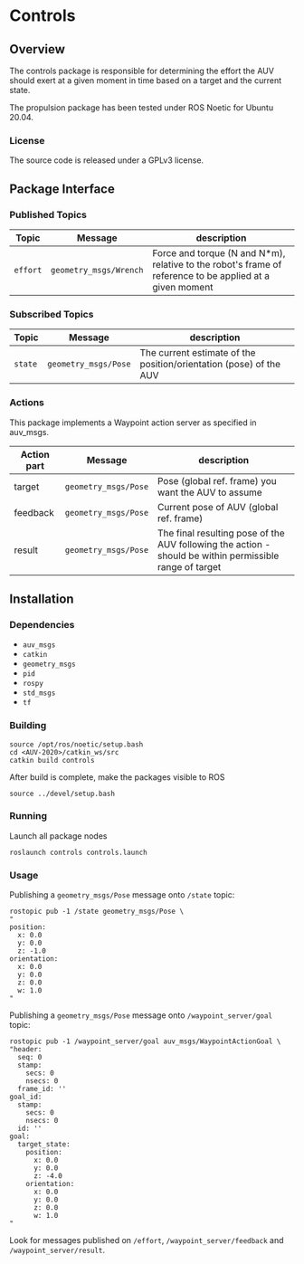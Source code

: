 # Controls

## Overview


The controls package is responsible for determining the effort the AUV should exert at a given moment in time based on a target and the current state.

The propulsion package has been tested under ROS Noetic for Ubuntu 20.04.

### License

The source code is released under a GPLv3 license.

## Package Interface

### Published Topics

| Topic | Message | description |
| ------ | ------- | ---------- |
| `effort` | `geometry_msgs/Wrench` | Force and torque (N and N\*m), relative to the robot's frame of reference to be applied at a given moment |

### Subscribed Topics

| Topic | Message | description |
| ------ | ------- | ---------- |
| `state` | `geometry_msgs/Pose` | The current estimate of the position/orientation (pose) of the AUV |

### Actions

This package implements a Waypoint action server as specified in auv_msgs.

| Action part | Message | description |
| ------ | ------- | ---------- |
| target | `geometry_msgs/Pose` | Pose (global ref. frame) you want the AUV to assume |
| feedback | `geometry_msgs/Pose` | Current pose of AUV (global ref. frame)|
| result | `geometry_msgs/Pose` | The final resulting pose of the AUV following the action - should be within permissible range of target |


## Installation

### Dependencies

- `auv_msgs`
- `catkin`
- `geometry_msgs`
- `pid`
- `rospy`
- `std_msgs`
- `tf`

### Building

	source /opt/ros/noetic/setup.bash
	cd <AUV-2020>/catkin_ws/src
	catkin build controls

After build is complete, make the packages visible to ROS

	source ../devel/setup.bash

### Running

Launch all package nodes

	roslaunch controls controls.launch
	
### Usage

 Publishing a `geometry_msgs/Pose` message onto `/state` topic:

	rostopic pub -1 /state geometry_msgs/Pose \
	"
	position:
	  x: 0.0
	  y: 0.0
	  z: -1.0
	orientation:
	  x: 0.0
	  y: 0.0
	  z: 0.0
	  w: 1.0
	" 

Publishing a `geometry_msgs/Pose` message onto `/waypoint_server/goal` topic:

	rostopic pub -1 /waypoint_server/goal auv_msgs/WaypointActionGoal \
	"header:
	  seq: 0
	  stamp:
	    secs: 0
	    nsecs: 0
	  frame_id: ''
	goal_id:
	  stamp:
	    secs: 0
	    nsecs: 0
	  id: ''
	goal:
	  target_state: 
	    position:
	      x: 0.0
	      y: 0.0
	      z: -4.0
	    orientation:
	      x: 0.0
	      y: 0.0
	      z: 0.0
	      w: 1.0
	" 
 
 Look for messages published on `/effort`, `/waypoint_server/feedback` and `/waypoint_server/result`.
